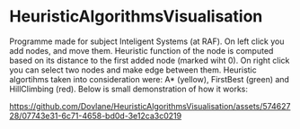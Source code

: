 # HeuristicAlgorithmsVisualisation

Programme made for subject Inteligent Systems (at RAF). On left click you add nodes, and move them. Heuristic function of the node is computed based on its distance to the first added node (marked wiht 0).
On right click you can select two nodes and make edge between them.  Heuristic algortihms taken into consideration were: A* (yellow), FirstBest (green) and HillClimbing (red).
Below is small demonstration of how it works:


https://github.com/Dovlane/HeuristicAlgorithmsVisualisation/assets/57462728/07743e31-6c71-4658-bd0d-3e12ca3c0219


